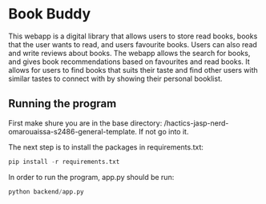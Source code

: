 # Book Buddy

This webapp is a digital library that allows users to store read books, books that the user wants to read, and users favourite books. Users can also read and write reviews about books. The webapp allows the search for books, and gives book recommendations based on favourites and read books. It allows for users to find books that suits their taste and find other users with similar tastes to connect with by showing their personal booklist.


## Running the program
First make shure you are in the base directory: /hactics-jasp-nerd-omarouaissa-s2486-general-template. If not go into it.

The next step is to install the packages in requirements.txt:
```py
pip install -r requirements.txt
```
In order to run the program, app.py should be run:
```py
python backend/app.py
```
